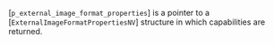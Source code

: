 [`p_external_image_format_properties`] is a pointer to a
[`ExternalImageFormatPropertiesNV`] structure in which capabilities
are returned.